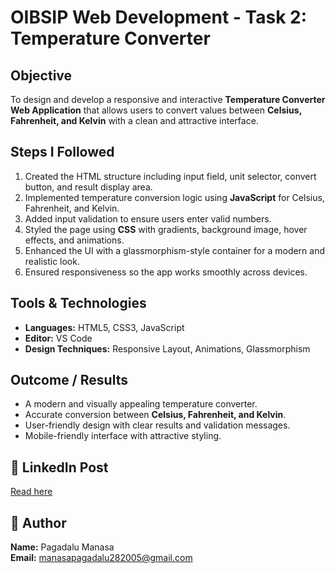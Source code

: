 # OIBSIP Web Development - Task 2: Temperature Converter  

## Objective  
To design and develop a responsive and interactive **Temperature Converter Web Application** that allows users to convert values between **Celsius, Fahrenheit, and Kelvin** with a clean and attractive interface.  

## Steps I Followed  
1. Created the HTML structure including input field, unit selector, convert button, and result display area.  
2. Implemented temperature conversion logic using **JavaScript** for Celsius, Fahrenheit, and Kelvin.  
3. Added input validation to ensure users enter valid numbers.  
4. Styled the page using **CSS** with gradients, background image, hover effects, and animations.  
5. Enhanced the UI with a glassmorphism-style container for a modern and realistic look.  
6. Ensured responsiveness so the app works smoothly across devices.  

## Tools & Technologies  
- **Languages:** HTML5, CSS3, JavaScript  
- **Editor:** VS Code  
- **Design Techniques:** Responsive Layout, Animations, Glassmorphism  

## Outcome / Results  
- A modern and visually appealing temperature converter.  
- Accurate conversion between **Celsius, Fahrenheit, and Kelvin**.  
- User-friendly design with clear results and validation messages.  
- Mobile-friendly interface with attractive styling.  

## 🔗 LinkedIn Post  
[Read here](https://www.linkedin.com/in/your-linkedin-profile)  

## 👤 Author  
**Name:** Pagadalu Manasa  
**Email:** manasapagadalu282005@gmail.com  


